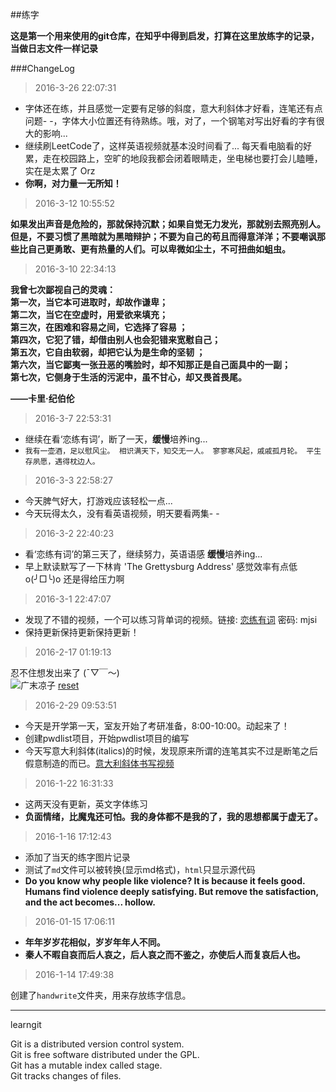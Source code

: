 ##练字 

**这是第一个用来使用的git仓库，在知乎中得到启发，打算在这里放练字的记录，当做日志文件一样记录**

###ChangeLog


>2016-3-26 22:07:31

- 字体还在练，并且感觉一定要有足够的斜度，意大利斜体才好看，连笔还有点问题- -，字体大小位置还有待熟练。哦，对了，一个钢笔对写出好看的字有很大的影响...
- 继续刷LeetCode了，这样英语视频就基本没时间看了... 每天看电脑看的好累，走在校园路上，空旷的地段我都会闭着眼睛走，坐电梯也要打会儿瞌睡，实在是太累了 Orz
- **你啊，对力量一无所知！** 

>2016-3-12 10:55:52

**如果发出声音是危险的，那就保持沉默；如果自觉无力发光，那就别去照亮别人。但是，不要习惯了黑暗就为黑暗辩护；不要为自己的苟且而得意洋洋；不要嘲讽那些比自己更勇敢、更有热量的人们。可以卑微如尘土，不可扭曲如蛆虫。**

>2016-3-10 22:34:13


**我曾七次鄙视自己的灵魂：**  
**第一次，当它本可进取时，却故作谦卑；**  
**第二次，当它在空虚时，用爱欲来填充；**  
**第三次，在困难和容易之间，它选择了容易 ；**  
**第四次，它犯了错，却借由别人也会犯错来宽慰自己；**  
**第五次，它自由软弱，却把它认为是生命的坚韧 ；**  
**第六次，当它鄙夷一张丑恶的嘴脸时，却不知那正是自己面具中的一副；**  
**第七次，它侧身于生活的污泥中，虽不甘心，却又畏首畏尾。**  
  
**——卡里·纪伯伦**


>2016-3-7 22:53:31

- 继续在看‘恋练有词’，断了一天，**缓慢**培养ing...
- `我有一壶酒，足以慰风尘。 相识满天下，知交无一人。 寥寥寒风起，戚戚孤月轮。 平生存夙愿，遇得枕边人。`

>2016-3-3 22:58:27

- 今天脾气好大，打游戏应该轻松一点...
- 今天玩得太久，没有看英语视频，明天要看两集- -

>2016-3-2 22:40:23

- 看‘恋练有词’的第三天了，继续努力，英语语感 **缓慢**培养ing...
- 早上默读默写了一下林肯 'The Grettysburg Address' 感觉效率有点低 o(╯□╰)o 还是得给压力啊

>2016-3-1 22:47:07

- 发现了不错的视频，一个可以练习背单词的视频。链接: [恋练有词](http://pan.baidu.com/s/1mhyfCko) 密码: mjsi
- 保持更新保持更新保持更新！

>2016-2-17 01:19:13

忍不住想发出来了 (ˉ▽￣～)   
![广末凉子](http://7xrn7f.com1.z0.glb.clouddn.com/16-3-25/54890767.jpg)
[reset](http://7xnymo.com1.z0.glb.clouddn.com/b787493b79b24afd03dafcca78840a9c_b.jpg)

>2016-2-29 09:53:51

- 今天是开学第一天，室友开始了考研准备，8:00-10:00。动起来了！
- 创建pwdlist项目，开始pwdlist项目的编写
- 今天写意大利斜体(italics)的时候，发现原来所谓的连笔其实不过是断笔之后假意制造的而已。[意大利斜体书写视频](http://v.ku6.com/show/qMIRaRwcOhXInSH-Tnp6RQ...html)

>2016-1-22 16:31:33

- 这两天没有更新，英文字体练习
-  **负面情绪，比魔鬼还可怕。我的身体都不是我的了，我的思想都属于虚无了。**

>2016-1-16 17:12:43

- 添加了当天的练字图片记录
- 测试了`md`文件可以被转换(显示md格式)，`html`只显示源代码
- **Do you know why people like violence? It is because it feels good. Humans find violence deeply satisfying. But remove the satisfaction, and the act becomes... hollow.**



>2016-01-15 17:06:11

- **年年岁岁花相似，岁岁年年人不同。**
- **秦人不暇自哀而后人哀之，后人哀之而不鉴之，亦使后人而复哀后人也。**

>2016-1-14 17:49:38

创建了`handwrite`文件夹，用来存放练字信息。



----

learngit

Git is a distributed version control system.  
Git is free software distributed under the GPL.  
Git has a mutable index called stage.  
Git tracks changes of files.  
